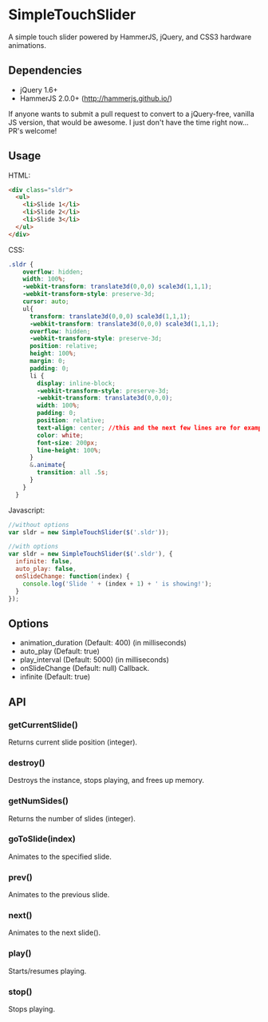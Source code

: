 # SimpleTouchSlider
A simple touch slider powered by HammerJS, jQuery, and CSS3 hardware animations.

## Dependencies

* jQuery 1.6+
* HammerJS 2.0.0+ (http://hammerjs.github.io/)

If anyone wants to submit a pull request to convert to a jQuery-free, vanilla JS version, that would be awesome. I just don't have the time right now... PR's welcome!

## Usage

HTML:

```HTML
<div class="sldr">
  <ul>
    <li>Slide 1</li>
    <li>Slide 2</li>
    <li>Slide 3</li>
  </ul>
</div>
```

CSS:

```CSS
.sldr {
    overflow: hidden;
    width: 100%;
    -webkit-transform: translate3d(0,0,0) scale3d(1,1,1);
    -webkit-transform-style: preserve-3d;
    cursor: auto;
    ul{
      transform: translate3d(0,0,0) scale3d(1,1,1);
      -webkit-transform: translate3d(0,0,0) scale3d(1,1,1);
      overflow: hidden;
      -webkit-transform-style: preserve-3d;
      position: relative;
      height: 100%;
      margin: 0;
      padding: 0;
      li {
        display: inline-block;
        -webkit-transform-style: preserve-3d;
        -webkit-transform: translate3d(0,0,0);
        width: 100%;
        padding: 0;
        position: relative;
        text-align: center; //this and the next few lines are for example. you don't need them.
        color: white;
        font-size: 200px;
        line-height: 100%;
      }
      &.animate{
        transition: all .5s;
      }
    }
  }
```

Javascript:

```js
//without options
var sldr = new SimpleTouchSlider($('.sldr'));

//with options
var sldr = new SimpleTouchSlider($('.sldr'), {
  infinite: false,
  auto_play: false,
  onSlideChange: function(index) {
    console.log('Slide ' + (index + 1) + ' is showing!');
  }
});
```

## Options

* animation_duration (Default: 400) (in milliseconds)
* auto_play (Default: true)
* play_interval (Default: 5000) (in milliseconds)
* onSlideChange (Default: null) Callback.
* infinite (Default: true)

## API

### getCurrentSlide()

Returns current slide position (integer).

### destroy()

Destroys the instance, stops playing, and frees up memory.

### getNumSides()

Returns the number of slides (integer).

### goToSlide(index)

Animates to the specified slide.

### prev()

Animates to the previous slide.

### next()

Animates to the next slide().

### play()

Starts/resumes playing.

### stop()

Stops playing.
